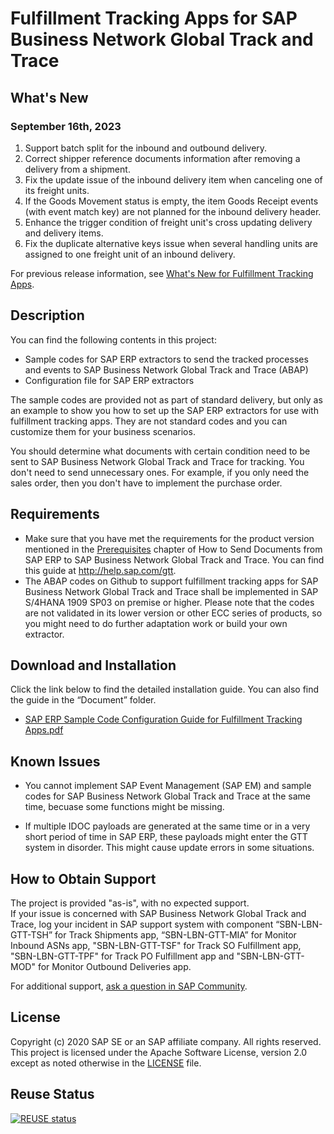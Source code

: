 # Fulfillment Tracking Apps for SAP Business Network Global Track and Trace
## What's New 
### September 16th, 2023 
1. Support batch split for the inbound and outbound delivery.
2. Correct shipper reference documents information after removing a delivery from a shipment.
3. Fix the update issue of the inbound delivery item when canceling one of its freight units.  
4. If the Goods Movement status is empty, the item Goods Receipt events (with event match key) are not planned for the inbound delivery header.
5. Enhance the trigger condition of freight unit's cross updating delivery and delivery items.
6. Fix the duplicate alternative keys issue when several handling units are assigned to one freight unit of an inbound delivery.

For previous release information, see [What's New for Fulfillment Tracking Apps](https://github.com/SAP-samples/logistics-business-network-gtt-standardapps-samples/blob/main/lbn-gtt-standard-app/Documents/What's%20New%20for%20Fulfillment%20Tracking%20Apps.md).

## Description
You can find the following contents in this project:
* Sample codes for SAP ERP extractors to send the tracked processes and events to SAP Business Network Global Track and Trace (ABAP)
* Configuration file for SAP ERP extractors

The sample codes are provided not as part of standard delivery, but only as an example to show you how to set up the SAP ERP extractors for use with fulfillment tracking apps. They are not standard codes and you can customize them for your business scenarios. 

You should determine what documents with certain condition need to be sent to SAP Business Network Global Track and Trace for tracking. You don't need to send unnecessary ones. For example, if you only need the sales order, then you don't have to implement the purchase order.
 
## Requirements

* Make sure that you have met the requirements for the product version mentioned in the [Prerequisites](https://help.sap.com/docs/business-network-global-track-and-trace/cea0ff17c5ab4c1d96de9ccda35b6a6f/c9f7baf5f6e14be4ba9045786961de14.html) chapter of How to Send Documents from SAP ERP to SAP Business Network Global Track and Trace. You can find this guide at http://help.sap.com/gtt. 
* The ABAP codes on Github to support fulfillment tracking apps for SAP Business Network Global Track and Trace shall be implemented in SAP S/4HANA 1909 SP03 on premise or higher. Please note that the codes are not validated in its lower version or other ECC series of products, so you might need to do further adaptation work or build your own extractor.

## Download and Installation
Click the link below to find the detailed installation guide. You can also find the guide in the “Document” folder.
* [SAP ERP Sample Code Configuration Guide for Fulfillment Tracking Apps.pdf](https://github.com/SAP-samples/logistics-business-network-gtt-standardapps-samples/blob/master/lbn-gtt-standard-app/Documents/SAP%20ERP%20Sample%20Code%20Configuration%20Guide%20for%20Fulfillment%20Tracking%20Apps.pdf) </br>


## Known Issues
* You cannot implement SAP Event Management (SAP EM) and sample codes for SAP Business Network Global Track and Trace at the same time, becuase some functions might be missing.

* If multiple IDOC payloads are generated at the same time or in a very short period of time in SAP ERP, these payloads might enter the GTT system in disorder. This might cause update errors in some situations.
 

## How to Obtain Support
The project is provided "as-is", with no expected support. </br>
If your issue is concerned with SAP Business Network Global Track and Trace, log your incident in SAP support system with component “SBN-LBN-GTT-TSH” for Track Shipments app, “SBN-LBN-GTT-MIA” for Monitor Inbound ASNs app, "SBN-LBN-GTT-TSF" for Track SO Fulfillment app, "SBN-LBN-GTT-TPF" for Track PO Fulfillment app and "SBN-LBN-GTT-MOD" for Monitor Outbound Deliveries app. 

For additional support, [ask a question in SAP Community](https://answers.sap.com/questions/ask.html?additionalTagId=73555000100800000602).

## License
Copyright (c) 2020 SAP SE or an SAP affiliate company. All rights reserved. This project is licensed under the Apache Software License, version 2.0 except as noted otherwise in the [LICENSE](https://github.com/SAP-samples/logistics-business-network-gtt-samples/blob/master/LICENSES/Apache-2.0.txt) file.

## Reuse Status
[![REUSE status](https://api.reuse.software/badge/github.com/SAP-samples/logistics-business-network-gtt-standardapps-samples)](https://api.reuse.software/info/github.com/SAP-samples/logistics-business-network-gtt-standardapps-samples)
